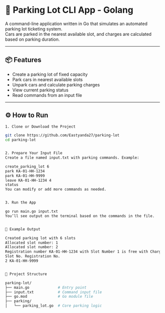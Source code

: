 # 🚗 Parking Lot CLI App - Golang

A command-line application written in Go that simulates an automated parking lot ticketing system.  
Cars are parked in the nearest available slot, and charges are calculated based on parking duration.

---

## 📦 Features

- Create a parking lot of fixed capacity  
- Park cars in nearest available slots  
- Unpark cars and calculate parking charges  
- View current parking status  
- Read commands from an input file  

---

## ⚙️ How to Run
```bash
1. Clone or Download the Project

git clone https://github.com/Eastyanda27/parking-lot
cd parking-lot


2. Prepare Your Input File
Create a file named input.txt with parking commands. Example:

create_parking_lot 6
park KA-01-HH-1234
park KA-01-HH-9999
leave KA-01-HH-1234 4
status
You can modify or add more commands as needed.


3. Run the App

go run main.go input.txt
You’ll see output on the terminal based on the commands in the file.


🧪 Example Output

Created parking lot with 6 slots
Allocated slot number: 1
Allocated slot number: 2
Registration number KA-01-HH-1234 with Slot Number 1 is free with Charge $30
Slot No. Registration No.
2 KA-01-HH-9999


📁 Project Structure

parking-lot/
├── main.go             # Entry point
├── input.txt           # Command input file
├── go.mod              # Go module file
├── parking/
│   └── parking_lot.go  # Core parking logic
